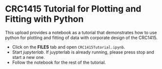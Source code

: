 # CRC1415 Tutorial for Plotting and Fitting with Python

This upload provides a notebook as a tutorial that demonstrates how to use python
for plotting and fitting of data with corporate design of the CRC1415.

- Click on the **FILES** tab and open `CRC1415Tutorial.ipynb`.
- Start *jupyterlab*. If juypterlab is already running, please press stop and start a new one.
- Follow the notebook for the rest of the tutorial.
